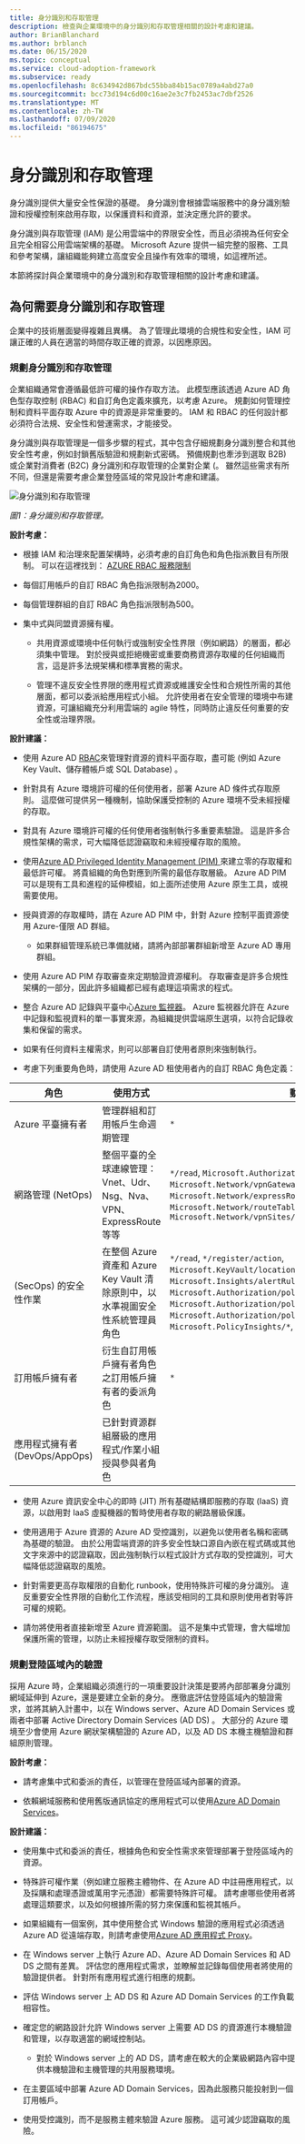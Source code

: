 ```yaml
---
title: 身分識別和存取管理
description: 檢查與企業環境中的身分識別和存取管理相關的設計考慮和建議。
author: BrianBlanchard
ms.author: brblanch
ms.date: 06/15/2020
ms.topic: conceptual
ms.service: cloud-adoption-framework
ms.subservice: ready
ms.openlocfilehash: 8c634942d867bdc55bba84b15ac0789a4abd27a0
ms.sourcegitcommit: bcc73d194c6d00c16ae2e3c7fb2453ac7dbf2526
ms.translationtype: MT
ms.contentlocale: zh-TW
ms.lasthandoff: 07/09/2020
ms.locfileid: "86194675"
---
```

# <a name="identity-and-access-management"></a>身分識別和存取管理

身分識別提供大量安全性保證的基礎。 身分識別會根據雲端服務中的身分識別驗證和授權控制來啟用存取，以保護資料和資源，並決定應允許的要求。

身分識別與存取管理 (IAM) 是公用雲端中的界限安全性，而且必須視為任何安全且完全相容公用雲端架構的基礎。 Microsoft Azure 提供一組完整的服務、工具和參考架構，讓組織能夠建立高度安全且操作有效率的環境，如這裡所述。

本節將探討與企業環境中的身分識別和存取管理相關的設計考慮和建議。

## <a name="why-we-need-identity-and-access-management"></a>為何需要身分識別和存取管理

企業中的技術層面變得複雜且異構。 為了管理此環境的合規性和安全性，IAM 可讓正確的人員在適當的時間存取正確的資源，以因應原因。

### <a name="planning-for-identity-and-access-management"></a>規劃身分識別和存取管理

企業組織通常會遵循最低許可權的操作存取方法。 此模型應該透過 Azure AD 角色型存取控制 (RBAC) 和自訂角色定義來擴充，以考慮 Azure。 規劃如何管理控制和資料平面存取 Azure 中的資源是非常重要的。 IAM 和 RBAC 的任何設計都必須符合法規、安全性和營運需求，才能接受。

身分識別與存取管理是一個多步驟的程式，其中包含仔細規劃身分識別整合和其他安全性考慮，例如封鎖舊版驗證和規劃新式密碼。 預備規劃也牽涉到選取 B2B) 或企業對消費者 (B2C) 身分識別和存取管理的企業對企業 (。 雖然這些需求有所不同，但還是需要考慮企業登陸區域的常見設計考慮和建議。

![身分識別和存取管理](./media/iam.png)

_圖1：身分識別和存取管理。_

**設計考慮：**

- 根據 IAM 和治理來配置架構時，必須考慮的自訂角色和角色指派數目有所限制。 可以在這裡找到： [AZURE RBAC 服務限制](https://docs.microsoft.com/azure/azure-resource-manager/management/azure-subscription-service-limits#role-based-access-control-limits)
- 每個訂用帳戶的自訂 RBAC 角色指派限制為2000。

- 每個管理群組的自訂 RBAC 角色指派限制為500。

- 集中式與同盟資源擁有權。

  - 共用資源或環境中任何執行或強制安全性界限（例如網路）的層面，都必須集中管理。 對於授與或拒絕機密或重要商務資源存取權的任何組織而言，這是許多法規架構和標準實務的需求。

  - 管理不違反安全性界限的應用程式資源或維護安全性和合規性所需的其他層面，都可以委派給應用程式小組。 允許使用者在安全管理的環境中布建資源，可讓組織充分利用雲端的 agile 特性，同時防止違反任何重要的安全性或治理界限。

<!-- docsTest:ignore Azure-AD-only Azure-AD-managed NetOps SecOps AppOps -->

**設計建議：**

- 使用 Azure AD [RBAC](https://docs.microsoft.com/azure/role-based-access-control/overview)來管理對資源的資料平面存取，盡可能 (例如 Azure Key Vault、儲存體帳戶或 SQL Database) 。

- 針對具有 Azure 環境許可權的任何使用者，部署 Azure AD 條件式存取原則。 這麼做可提供另一種機制，協助保護受控制的 Azure 環境不受未經授權的存取。

- 對具有 Azure 環境許可權的任何使用者強制執行多重要素驗證。 這是許多合規性架構的需求，可大幅降低認證竊取和未經授權存取的風險。

- 使用[Azure AD Privileged Identity Management (PIM) ](https://docs.microsoft.com/azure/active-directory/privileged-identity-management/pim-configure)來建立零的存取權和最低許可權。 將貴組織的角色對應到所需的最低存取層級。 Azure AD PIM 可以是現有工具和進程的延伸模組，如上面所述使用 Azure 原生工具，或視需要使用。

- 授與資源的存取權時，請在 Azure AD PIM 中，針對 Azure 控制平面資源使用 Azure-僅限 AD 群組。

  - 如果群組管理系統已準備就緒，請將內部部署群組新增至 Azure AD 專用群組。

- 使用 Azure AD PIM 存取審查來定期驗證資源權利。 存取審查是許多合規性架構的一部分，因此許多組織都已經有處理這項需求的程式。

- 整合 Azure AD 記錄與平臺中心[Azure 監視器](https://docs.microsoft.com/azure/active-directory/reports-monitoring/concept-activity-logs-azure-monitor)。 Azure 監視器允許在 Azure 中記錄和監視資料的單一事實來源，為組織提供雲端原生選項，以符合記錄收集和保留的需求。

- 如果有任何資料主權需求，則可以部署自訂使用者原則來強制執行。

- 考慮下列重要角色時，請使用 Azure AD 租使用者內的自訂 RBAC 角色定義：

| 角色 | 使用方式 | 動作 | 沒有動作 |
|---|---|---|---|
| Azure 平臺擁有者               | 管理群組和訂用帳戶生命週期管理                                                           | `*`                                                                                                                                                                                                                  |                                                                                                                                                                                         |
| 網路管理 (NetOps)         | 整個平臺的全球連線管理： Vnet、Udr、Nsg、Nva、VPN、ExpressRoute 等等            | `*/read`, `Microsoft.Authorization/*/write`, `Microsoft.Network/vpnGateways/*`, `Microsoft.Network/expressRouteCircuits/*`, `Microsoft.Network/routeTables/write`, `Microsoft.Network/vpnSites/*`                              |                                                                                                                                                                               |
|  (SecOps) 的安全性作業       | 在整個 Azure 資產和 Azure Key Vault 清除原則中，以水準視圖安全性系統管理員角色 | `*/read`, `*/register/action`, `Microsoft.KeyVault/locations/deletedVaults/purge/action`, `Microsoft.Insights/alertRules/*`, `Microsoft.Authorization/policyDefinitions/*`, `Microsoft.Authorization/policyAssignments/*`, `Microsoft.Authorization/policySetDefinitions/*`, `Microsoft.PolicyInsights/*`, `Microsoft.Security/*` |                                                                            |
| 訂用帳戶擁有者                 | 衍生自訂用帳戶擁有者角色之訂用帳戶擁有者的委派角色                                       | `*`                                                                                                                                                                                                                  | `Microsoft.Authorization/*/write`, `Microsoft.Network/vpnGateways/*`, `Microsoft.Network/expressRouteCircuits/*`, `Microsoft.Network/routeTables/write`, `Microsoft.Network/vpnSites/*` |
| 應用程式擁有者 (DevOps/AppOps)  | 已針對資源群組層級的應用程式/作業小組授與參與者角色                                 |                                                                                                                                                                                                                    | `Microsoft.Network/publicIPAddresses/write`, `Microsoft.Network/virtualNetworks/write`, `Microsoft.KeyVault/locations/deletedVaults/purge/action`                                         |

- 使用 Azure 資訊安全中心的即時 (JIT) 所有基礎結構即服務的存取 (IaaS) 資源，以啟用對 IaaS 虛擬機器的暫時使用者存取的網路層級保護。

- 使用適用于 Azure 資源的 Azure AD 受控識別，以避免以使用者名稱和密碼為基礎的驗證。 由於公用雲端資源的許多安全性缺口源自內嵌在程式碼或其他文字來源中的認證竊取，因此強制執行以程式設計方式存取的受控識別，可大幅降低認證竊取的風險。

- 針對需要更高存取權限的自動化 runbook，使用特殊許可權的身分識別。 違反重要安全性界限的自動化工作流程，應該受相同的工具和原則使用者對等許可權的規範。

- 請勿將使用者直接新增至 Azure 資源範圍。 這不是集中式管理，會大幅增加保護所需的管理，以防止未經授權存取受限制的資料。

### <a name="planning-for-authentication-inside-a-landing-zone"></a>規劃登陸區域內的驗證

採用 Azure 時，企業組織必須進行的一項重要設計決策是要將內部部署身分識別網域延伸到 Azure，還是要建立全新的身分。 應徹底評估登陸區域內的驗證需求，並將其納入計畫中，以在 Windows server、Azure AD Domain Services 或兩者中部署 Active Directory Domain Services (AD DS) 。 大部分的 Azure 環境至少會使用 Azure 網狀架構驗證的 Azure AD，以及 AD DS 本機主機驗證和群組原則管理。

**設計考慮：**

- 請考慮集中式和委派的責任，以管理在登陸區域內部署的資源。

- 依賴網域服務和使用舊版通訊協定的應用程式可以使用[Azure AD Domain Services](https://docs.microsoft.com/azure/active-directory-domain-services)。

**設計建議：**

- 使用集中式和委派的責任，根據角色和安全性需求來管理部署于登陸區域內的資源。

- 特殊許可權作業（例如建立服務主體物件、在 Azure AD 中註冊應用程式，以及採購和處理憑證或萬用字元憑證）都需要特殊許可權。 請考慮哪些使用者將處理這類要求，以及如何根據所需的努力來保護和監視其帳戶。

- 如果組織有一個案例，其中使用整合式 Windows 驗證的應用程式必須透過 Azure AD 從遠端存取，則請考慮使用[Azure AD 應用程式 Proxy](https://docs.microsoft.com/azure/active-directory/manage-apps/application-proxy)。

- 在 Windows server 上執行 Azure AD、Azure AD Domain Services 和 AD DS 之間有差異。 評估您的應用程式需求，並瞭解並記錄每個使用者將使用的驗證提供者。 針對所有應用程式進行相應的規劃。

- 評估 Windows server 上 AD DS 和 Azure AD Domain Services 的工作負載相容性。

- 確定您的網路設計允許 Windows server 上需要 AD DS 的資源進行本機驗證和管理，以存取適當的網域控制站。

  - 對於 Windows server 上的 AD DS，請考慮在較大的企業級網路內容中提供本機驗證和主機管理的共用服務環境。

- 在主要區域中部署 Azure AD Domain Services，因為此服務只能投射到一個訂用帳戶。

- 使用受控識別，而不是服務主體來驗證 Azure 服務。 這可減少認證竊取的風險。
